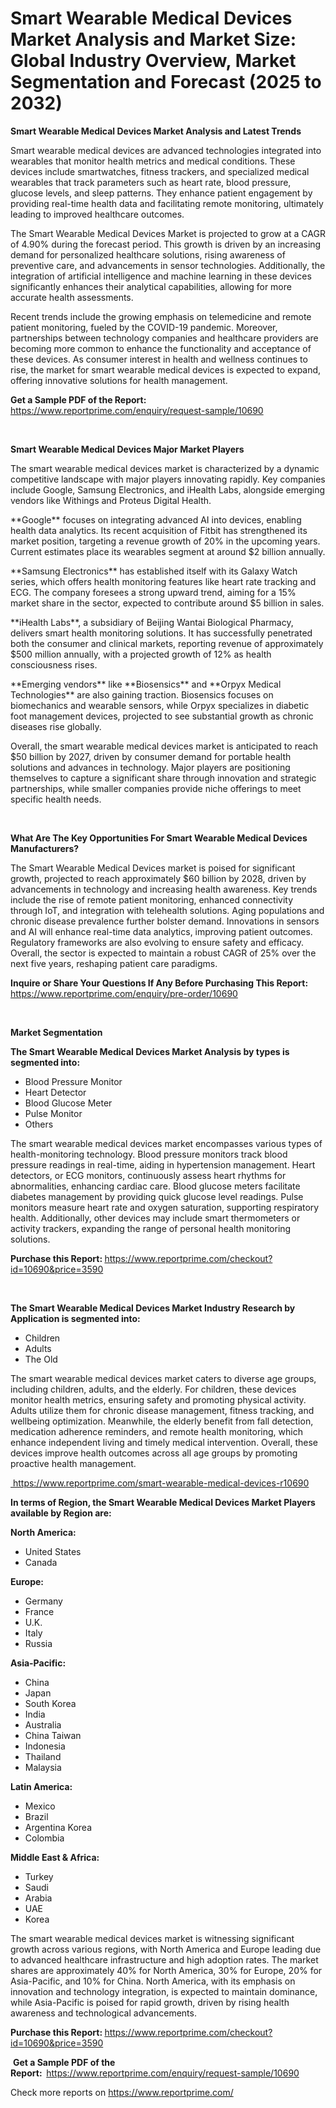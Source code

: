 <p><h1>Smart Wearable Medical Devices Market Analysis and Market Size: Global Industry Overview, Market Segmentation and Forecast (2025 to 2032)</h1></p><p><strong>Smart Wearable Medical Devices Market Analysis and Latest Trends</strong></p>
<p><p>Smart wearable medical devices are advanced technologies integrated into wearables that monitor health metrics and medical conditions. These devices include smartwatches, fitness trackers, and specialized medical wearables that track parameters such as heart rate, blood pressure, glucose levels, and sleep patterns. They enhance patient engagement by providing real-time health data and facilitating remote monitoring, ultimately leading to improved healthcare outcomes.</p><p>The Smart Wearable Medical Devices Market is projected to grow at a CAGR of 4.90% during the forecast period. This growth is driven by an increasing demand for personalized healthcare solutions, rising awareness of preventive care, and advancements in sensor technologies. Additionally, the integration of artificial intelligence and machine learning in these devices significantly enhances their analytical capabilities, allowing for more accurate health assessments.</p><p>Recent trends include the growing emphasis on telemedicine and remote patient monitoring, fueled by the COVID-19 pandemic. Moreover, partnerships between technology companies and healthcare providers are becoming more common to enhance the functionality and acceptance of these devices. As consumer interest in health and wellness continues to rise, the market for smart wearable medical devices is expected to expand, offering innovative solutions for health management.</p></p>
<p><strong>Get a Sample PDF of the Report:&nbsp;</strong> <a href="https://www.reportprime.com/enquiry/request-sample/10690?utm_campaign=3516&utm_medium=2&utm_source=Github&utm_content=ia&utm_term=20032025&utm_id=smart-wearable-medical-devices">https://www.reportprime.com/enquiry/request-sample/10690</a></p>
<p>&nbsp;</p>
<p><strong>Smart Wearable Medical Devices Major Market Players</strong></p>
<p><p>The smart wearable medical devices market is characterized by a dynamic competitive landscape with major players innovating rapidly. Key companies include Google, Samsung Electronics, and iHealth Labs, alongside emerging vendors like Withings and Proteus Digital Health.</p><p>**Google** focuses on integrating advanced AI into devices, enabling health data analytics. Its recent acquisition of Fitbit has strengthened its market position, targeting a revenue growth of 20% in the upcoming years. Current estimates place its wearables segment at around $2 billion annually.</p><p>**Samsung Electronics** has established itself with its Galaxy Watch series, which offers health monitoring features like heart rate tracking and ECG. The company foresees a strong upward trend, aiming for a 15% market share in the sector, expected to contribute around $5 billion in sales.</p><p>**iHealth Labs**, a subsidiary of Beijing Wantai Biological Pharmacy, delivers smart health monitoring solutions. It has successfully penetrated both the consumer and clinical markets, reporting revenue of approximately $500 million annually, with a projected growth of 12% as health consciousness rises.</p><p>**Emerging vendors** like **Biosensics** and **Orpyx Medical Technologies** are also gaining traction. Biosensics focuses on biomechanics and wearable sensors, while Orpyx specializes in diabetic foot management devices, projected to see substantial growth as chronic diseases rise globally.</p><p>Overall, the smart wearable medical devices market is anticipated to reach $50 billion by 2027, driven by consumer demand for portable health solutions and advances in technology. Major players are positioning themselves to capture a significant share through innovation and strategic partnerships, while smaller companies provide niche offerings to meet specific health needs.</p></p>
<p>&nbsp;</p>
<p><strong>What Are The Key Opportunities For Smart Wearable Medical Devices Manufacturers?</strong></p>
<p><p>The Smart Wearable Medical Devices market is poised for significant growth, projected to reach approximately $60 billion by 2028, driven by advancements in technology and increasing health awareness. Key trends include the rise of remote patient monitoring, enhanced connectivity through IoT, and integration with telehealth solutions. Aging populations and chronic disease prevalence further bolster demand. Innovations in sensors and AI will enhance real-time data analytics, improving patient outcomes. Regulatory frameworks are also evolving to ensure safety and efficacy. Overall, the sector is expected to maintain a robust CAGR of 25% over the next five years, reshaping patient care paradigms.</p></p>
<p><strong>Inquire or Share Your Questions If Any Before Purchasing This Report:</strong> <a href="https://www.reportprime.com/enquiry/pre-order/10690?utm_campaign=3516&utm_medium=2&utm_source=Github&utm_content=ia&utm_term=20032025&utm_id=smart-wearable-medical-devices">https://www.reportprime.com/enquiry/pre-order/10690</a></p>
<p>&nbsp;</p>
<p><strong>Market Segmentation</strong></p>
<p><strong>The Smart Wearable Medical Devices Market Analysis by types is segmented into:</strong></p>
<p><ul><li>Blood Pressure Monitor</li><li>Heart Detector</li><li>Blood Glucose Meter</li><li>Pulse Monitor</li><li>Others</li></ul></p>
<p><p>The smart wearable medical devices market encompasses various types of health-monitoring technology. Blood pressure monitors track blood pressure readings in real-time, aiding in hypertension management. Heart detectors, or ECG monitors, continuously assess heart rhythms for abnormalities, enhancing cardiac care. Blood glucose meters facilitate diabetes management by providing quick glucose level readings. Pulse monitors measure heart rate and oxygen saturation, supporting respiratory health. Additionally, other devices may include smart thermometers or activity trackers, expanding the range of personal health monitoring solutions.</p></p>
<p><strong>Purchase this Report:&nbsp;</strong><a href="https://www.reportprime.com/checkout?id=10690&price=3590&utm_campaign=3516&utm_medium=2&utm_source=Github&utm_content=ia&utm_term=20032025&utm_id=smart-wearable-medical-devices">https://www.reportprime.com/checkout?id=10690&price=3590</a></p>
<p>&nbsp;</p>
<p><strong>The Smart Wearable Medical Devices Market Industry Research by Application is segmented into:</strong></p>
<p><ul><li>Children</li><li>Adults</li><li>The Old</li></ul></p>
<p><p>The smart wearable medical devices market caters to diverse age groups, including children, adults, and the elderly. For children, these devices monitor health metrics, ensuring safety and promoting physical activity. Adults utilize them for chronic disease management, fitness tracking, and wellbeing optimization. Meanwhile, the elderly benefit from fall detection, medication adherence reminders, and remote health monitoring, which enhance independent living and timely medical intervention. Overall, these devices improve health outcomes across all age groups by promoting proactive health management.</p></p>
<p><a href="https://www.reportprime.com/smart-wearable-medical-devices-r10690?utm_campaign=3516&utm_medium=2&utm_source=Github&utm_content=ia&utm_term=20032025&utm_id=smart-wearable-medical-devices">&nbsp;https://www.reportprime.com/smart-wearable-medical-devices-r10690</a></p>
<p><strong>In terms of Region, the Smart Wearable Medical Devices Market Players available by Region are:</strong></p>
<p>
    <p> <strong> North America: </strong>
        <ul>
            <li>United States</li>
            <li>Canada</li>
        </ul>
        </p> 
    <p> <strong> Europe: </strong>
        <ul>
            <li>Germany</li>
            <li>France</li>
            <li>U.K.</li>
            <li>Italy</li>
            <li>Russia</li>
        </ul>
        </p> 
    <p> <strong> Asia-Pacific: </strong>
        <ul>
            <li>China</li>
            <li>Japan</li>
            <li>South Korea</li>
            <li>India</li>
            <li>Australia</li>
            <li>China Taiwan</li>
            <li>Indonesia</li>
            <li>Thailand</li>
            <li>Malaysia</li>
        </ul>
        </p> 
    <p> <strong> Latin America: </strong>
        <ul>
            <li>Mexico</li>
            <li>Brazil</li>
            <li>Argentina Korea</li>
            <li>Colombia</li>
        </ul>
        </p> 
    <p> <strong> Middle East & Africa: </strong>
        <ul>
            <li>Turkey</li>
            <li>Saudi</li>
            <li>Arabia</li>
            <li>UAE</li>
            <li>Korea</li>
        </ul>
    </p>
    </p>
<p><p>The smart wearable medical devices market is witnessing significant growth across various regions, with North America and Europe leading due to advanced healthcare infrastructure and high adoption rates. The market shares are approximately 40% for North America, 30% for Europe, 20% for Asia-Pacific, and 10% for China. North America, with its emphasis on innovation and technology integration, is expected to maintain dominance, while Asia-Pacific is poised for rapid growth, driven by rising health awareness and technological advancements.</p></p>
<p><strong>Purchase this Report: </strong><a href="https://www.reportprime.com/checkout?id=10690&price=3590&utm_campaign=3516&utm_medium=2&utm_source=Github&utm_content=ia&utm_term=20032025&utm_id=smart-wearable-medical-devices">https://www.reportprime.com/checkout?id=10690&price=3590</a></p>
<p>&nbsp;<strong>Get a Sample PDF of the Report:&nbsp;&nbsp;</strong><a href="https://www.reportprime.com/enquiry/request-sample/10690?utm_campaign=3516&utm_medium=2&utm_source=Github&utm_content=ia&utm_term=20032025&utm_id=smart-wearable-medical-devices">https://www.reportprime.com/enquiry/request-sample/10690</a></p>
<p><strong></strong></p>
<p>Check more reports on <a href="https://www.reportprime.com/?utm_campaign=3516&utm_medium=2&utm_source=Github&utm_content=ia&utm_term=20032025&utm_id=smart-wearable-medical-devices">https://www.reportprime.com/</a></p>